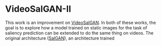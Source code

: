 # VideoSalGAN-II

This work is an improvement on [VideoSalGAN](https://github.com/imatge-upc/saliency-2018-videosalgan).
In both of these works, the goal is to explore how a model trained on static images for the task of saliency prediction can be
extended to do the same thing on videos. The original architecture ([SalGAN](https://imatge-upc.github.io/saliency-salgan-2017/)), an architecture trained 
